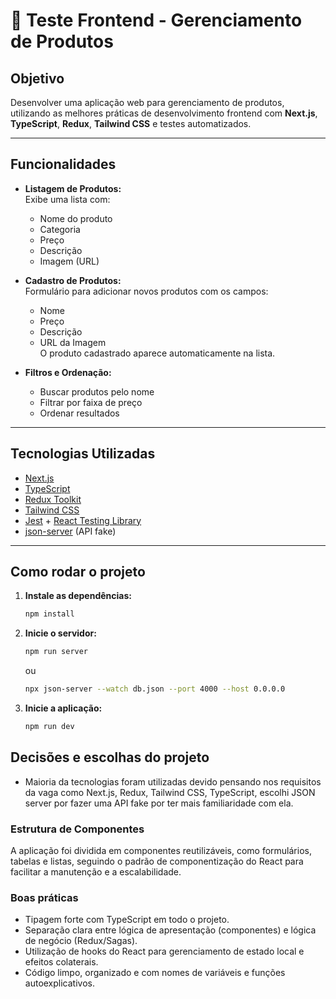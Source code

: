 # 🛒 Teste Frontend - Gerenciamento de Produtos

## Objetivo

Desenvolver uma aplicação web para gerenciamento de produtos, utilizando as melhores práticas de desenvolvimento frontend com **Next.js**, **TypeScript**, **Redux**, **Tailwind CSS** e testes automatizados.

---

## Funcionalidades

- **Listagem de Produtos:**  
  Exibe uma lista com:

  - Nome do produto
  - Categoria
  - Preço
  - Descrição
  - Imagem (URL)

- **Cadastro de Produtos:**  
  Formulário para adicionar novos produtos com os campos:

  - Nome
  - Preço
  - Descrição
  - URL da Imagem  
    O produto cadastrado aparece automaticamente na lista.

- **Filtros e Ordenação:**
  - Buscar produtos pelo nome
  - Filtrar por faixa de preço
  - Ordenar resultados

---

## Tecnologias Utilizadas

- [Next.js](https://nextjs.org/)
- [TypeScript](https://www.typescriptlang.org/)
- [Redux Toolkit](https://redux-toolkit.js.org/)
- [Tailwind CSS](https://tailwindcss.com/)
- [Jest](https://jestjs.io/) + [React Testing Library](https://testing-library.com/docs/react-testing-library/intro/)
- [json-server](https://github.com/typicode/json-server) (API fake)

---

## Como rodar o projeto

1. **Instale as dependências:**

   ```bash
   npm install
   ```

2. **Inicie o servidor:**

   ```bash
   npm run server
   ```

   ou

   ```bash
   npx json-server --watch db.json --port 4000 --host 0.0.0.0
   ```

3. **Inicie a aplicação:**

   ```bash
   npm run dev
   ```

## Decisões e escolhas do projeto

- Maioria da tecnologias foram utilizadas devido pensando nos requisitos da vaga como Next.js, Redux, Tailwind CSS, TypeScript, escolhi JSON server por fazer uma API fake por ter mais familiaridade com ela.

### Estrutura de Componentes

A aplicação foi dividida em componentes reutilizáveis, como formulários, tabelas e listas, seguindo o padrão de componentização do React para facilitar a manutenção e a escalabilidade.

### Boas práticas

- Tipagem forte com TypeScript em todo o projeto.
- Separação clara entre lógica de apresentação (componentes) e lógica de negócio (Redux/Sagas).
- Utilização de hooks do React para gerenciamento de estado local e efeitos colaterais.
- Código limpo, organizado e com nomes de variáveis e funções autoexplicativos.
